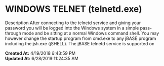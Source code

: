 # WINDOWS TELNET (telnetd.exe)

Description After connecting to the telnetd service and giving your password you will be logged into the Windows system in a simple pass-through mode and be sitting at a normal Windows command shell. You may however change the startup program from cmd.exe to any jBASE program including the jsh.exe (jSHELL). The jBASE telnetd service is supported on   

**Created At:** 4/19/2018 6:43:59 PM  
**Updated At:** 6/28/2019 11:24:35 AM  

